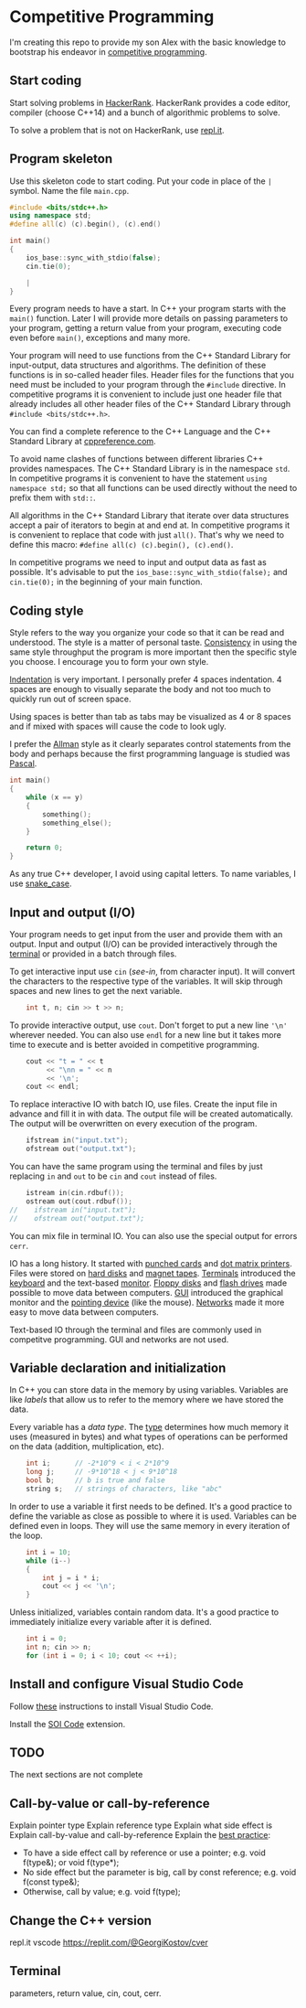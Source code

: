 # Competitive Programming

I'm creating this repo to provide my son Alex with the basic knowledge to bootstrap his endeavor in [competitive programming](https://en.wikipedia.org/wiki/Competitive_programming).

## Start coding

Start solving problems in [HackerRank](https://www.hackerrank.com/). HackerRank provides a code editor, compiler (choose C++14) and a bunch of algorithmic problems to solve.

To solve a problem that is not on HackerRank, use [repl.it](https://repl.it/).

## Program skeleton

Use this skeleton code to start coding. Put your code in place of the `|` symbol. Name the file `main.cpp`.

```c++
#include <bits/stdc++.h>
using namespace std;
#define all(c) (c).begin(), (c).end()

int main()
{
    ios_base::sync_with_stdio(false);
    cin.tie(0);

    |
}
```

Every program needs to have a start. In C++ your program starts with the `main()` function. Later I will provide more details on passing parameters to your program, getting a return value from your program, executing code even before `main()`, exceptions and many more.

Your program will need to use functions from the C++ Standard Library for input-output, data structures and algorithms. The definition of these functions is in so-called header files. Header files for the functions that you need must be included to your program through the `#include` directive. In competitive programs it is convenient to include just one header file that already includes all other header files of the C++ Standard Library through `#include <bits/stdc++.h>`.

You can find a complete reference to the C++ Language and the C++ Standard Library at [cppreference.com](https://cppreference.com/).

To avoid name clashes of functions between different libraries C++ provides namespaces. The C++ Standard Library is in the namespace `std`. In competitive programs it is convenient to have the statement `using namespace std;` so that all functions can be used directly without the need to prefix them with `std::`.

All algorithms in the C++ Standard Library that iterate over data structures accept a pair of iterators to begin at and end at. In competitive programs it is convenient to replace that code with just `all()`. That's why we need to define this macro: `#define all(c) (c).begin(), (c).end()`.

In competitive programs we need to input and output data as fast as possible. It's advisable to put the `ios_base::sync_with_stdio(false);` and `cin.tie(0);` in the beginning of your main function.

## Coding style

Style refers to the way you organize your code so that it can be read and understood. The style is a matter of personal taste. [Consistency](https://www.stroustrup.com/bs_faq2.html#layout-style) in using the same style throughput the program is more important then the specific style you choose. I encourage you to form your own style.

[Indentation](https://en.wikipedia.org/wiki/Indentation_style) is very important. I personally prefer 4 spaces indentation. 4 spaces are enough to visually separate the body and not too much to quickly run out of screen space.

Using spaces is better than tab as tabs may be visualized as 4 or 8 spaces and if mixed with spaces will cause the code to look ugly.

I prefer the [Allman](https://en.wikipedia.org/wiki/Indentation_style#Allman_style) style as it clearly separates control statements from the body and perhaps because the first programming language is studied was [Pascal](https://en.wikipedia.org/wiki/Pascal_(programming_language)).

```c++
int main()
{
    while (x == y)
    {
        something();
        something_else();
    }

    return 0;
}
```

As any true C++ developer, I avoid using capital letters. To name variables, I use [snake_case](https://en.wikipedia.org/wiki/Snake_case).

## Input and output (I/O)

Your program needs to get input from the user and provide them with an output. Input and output (I/O) can be provided interactively through the [terminal](https://en.wikipedia.org/wiki/Computer_terminal) or provided in a batch through files.

To get interactive input use `cin` (*see-in*, from character input). It will convert the characters to the respective type of the variables. It will skip through spaces and new lines to get the next variable.

```c++
    int t, n; cin >> t >> n;
```

To provide interactive output, use `cout`. Don't forget to put a new line `'\n'` wherever needed. You can also use `endl` for a new line but it takes more time to execute and is better avoided in competitive programming.

```c++
    cout << "t = " << t
         << "\nn = " << n
         << '\n';
    cout << endl;
```

To replace interactive IO with batch IO, use files. Create the input file in advance and fill it in with data. The output file will be created automatically. The output will be overwritten on every execution of the program.

```c++
    ifstream in("input.txt");
    ofstream out("output.txt");
```

You can have the same program using the terminal and files by just replacing `in` and `out` to be `cin` and `cout` instead of files.

```c++
    istream in(cin.rdbuf());
    ostream out(cout.rdbuf());
//    ifstream in("input.txt");
//    ofstream out("output.txt");
```

You can mix file in terminal IO. You can also use the special output for errors `cerr`.

IO has a long history. It started with [punched cards](https://en.wikipedia.org/wiki/Punched_card) and [dot matrix printers](https://en.wikipedia.org/wiki/Dot_matrix_printer). Files were stored on [hard disks](https://en.wikipedia.org/wiki/Hard_disk_drive) and [magnet tapes](https://en.wikipedia.org/wiki/Magnetic-tape_data_storage). [Terminals](https://en.wikipedia.org/wiki/Computer_terminal) introduced the [keyboard](https://en.wikipedia.org/wiki/Computer_keyboard) and the text-based [monitor](https://en.wikipedia.org/wiki/Computer_monitor). [Floppy disks](https://en.wikipedia.org/wiki/Floppy_disk) and [flash drives](https://en.wikipedia.org/wiki/USB_flash_drive) made possible to move data between computers. [GUI](https://en.wikipedia.org/wiki/Graphical_user_interface) introduced the graphical monitor and the [pointing device](https://en.wikipedia.org/wiki/Pointing_device) (like the mouse). [Networks](https://en.wikipedia.org/wiki/Computer_network) made it more easy to move data between computers.

Text-based IO through the terminal and files are commonly used in competitve programming. GUI and networks are not used.

## Variable declaration and initialization

In C++ you can store data in the memory by using variables. Variables are like *labels* that allow us to refer to the memory where we have stored the data.

Every variable has a *data type*. The [type](https://en.cppreference.com/w/cpp/language/types) determines how much memory it uses (measured in bytes) and what types of operations can be performed on the data (addition, multiplication, etc).

```c++
    int i;      // -2*10^9 < i < 2*10^9
    long j;     // -9*10^18 < j < 9*10^18
    bool b;     // b is true and false
    string s;   // strings of characters, like "abc"
```

In order to use a variable it first needs to be defined. It's a good practice to define the variable as close as possible to where it is used. Variables can be defined even in loops. They will use the same memory in every iteration of the loop.

```c++
    int i = 10;
    while (i--)
    {
        int j = i * i;
        cout << j << '\n';
    }
```

Unless initialized, variables contain random data. It's a good practice to immediately initialize every variable after it is defined.

```c++
    int i = 0;
    int n; cin >> n;
    for (int i = 0; i < 10; cout << ++i);
```

## Install and configure Visual Studio Code

Follow [these](https://code.visualstudio.com/docs/introvideos/basics) instructions to install Visual Studio Code.

Install the [SOI Code](https://soi.ch/wiki/soi-vscode/) extension.

## TODO

The next sections are not complete

## Call-by-value or call-by-reference

Explain pointer type
Explain reference type
Explain what side effect is
Explain call-by-value and call-by-reference
Explain the [best practice](https://www.stroustrup.com/bs_faq2.html#call-by-reference):

* To have a side effect call by reference or use a pointer; e.g. void f(type&); or void f(type*);
* No side effect but the parameter is big, call by const reference; e.g. void f(const type&);
* Otherwise, call by value; e.g. void f(type);

## Change the C++ version

repl.it
vscode
<https://replit.com/@GeorgiKostov/cver>

## Terminal

parameters, return value, cin, cout, cerr.
